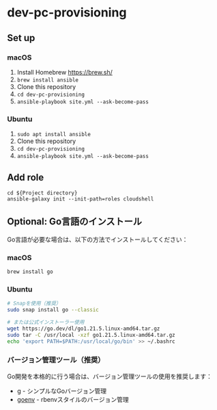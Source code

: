 # dev-pc-provisioning

## Set up

### macOS

1. Install Homebrew
   https://brew.sh/
2. `brew install ansible`
3. Clone this repository
4. `cd dev-pc-provisioning`
5. `ansible-playbook site.yml --ask-become-pass`

### Ubuntu

1. `sudo apt install ansible`
2. Clone this repository
3. `cd dev-pc-provisioning`
4. `ansible-playbook site.yml --ask-become-pass`

## Add role

```
cd ${Project directory}
ansible-galaxy init --init-path=roles cloudshell
```

## Optional: Go言語のインストール

Go言語が必要な場合は、以下の方法でインストールしてください：

### macOS
```bash
brew install go
```

### Ubuntu
```bash
# Snapを使用（推奨）
sudo snap install go --classic

# または公式インストーラー使用
wget https://go.dev/dl/go1.21.5.linux-amd64.tar.gz
sudo tar -C /usr/local -xzf go1.21.5.linux-amd64.tar.gz
echo 'export PATH=$PATH:/usr/local/go/bin' >> ~/.bashrc
```

### バージョン管理ツール（推奨）
Go開発を本格的に行う場合は、バージョン管理ツールの使用を推奨します：
- [g](https://github.com/stefanmaric/g) - シンプルなGoバージョン管理
- [goenv](https://github.com/syndbg/goenv) - rbenvスタイルのバージョン管理